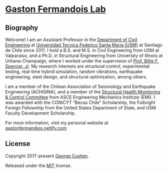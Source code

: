 # [Gaston Fermandois Lab](https://gastonfermandoislab.netlify.app/)

## Biography

Welcome! I am an Assistant Professor in the [Department of Civil Engineering](http://obrasciviles.usm.cl) at [Universidad Tecnica Federico Santa Maria (USM)](https://www.usm.cl) at Santiago de Chile since 2011. I hold a B.S. and M.S. in Civil Engineering from USM at Valparaiso, and a Ph.D. in Structural Engineering from University of Illinois at Urbana-Champaign, where I worked under the supervision of [Prof. Billie F. Spencer, Jr](https://cee.illinois.edu/directory/profile/bfs). My research interests are structural control, experimental testing, real-time hybrid simulation, random vibrations, earthquake engineering, steel design, and structural optimization, among others.

I am a member of the Chilean Association of Seismology and Earthquake Engineering (ACHISINA), and a member of the [Structural Health Monitoring & Control Committee](https://www.asce.org/templates/membership-communities-committee-detail.aspx?committeeid=000000885217) from ASCE Engineering Mechanics Institute (EMI). I was awarded with the CONICYT “Becas Chile” Scholarship, the Fulbright Foreign Fellowship from the United States Department of State, and USM Faculty Development Scholarship.

For more information, visit my personal website at [gastonfermandois.netlify.com](https://gastonfermandois.netlify.com/)

## License

Copyright 2017-present [George Cushen](https://georgecushen.com).

Released under the [MIT](https://github.com/sourcethemes/academic-kickstart/blob/master/LICENSE.md) license.

<!-- [![Analytics](https://ga-beacon.appspot.com/UA-78646709-2/academic-kickstart/readme?pixel)](https://github.com/igrigorik/ga-beacon) -->
